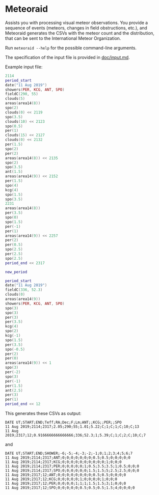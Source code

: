 # Meteoraid

Assists you with processing visual meteor observations. You provide a sequence of events (meteors, changes in field obstructions, etc.),
and Meteoraid generates the CSVs with the meteor count and the distribution, that can be sent to the International Meteor Organization.

Run `meteoraid --help` for the possible command-line arguments.

The specification of the input file is provided in [doc/input.md](./doc/input.md).

Example input file:

```lua
2114
period_start
date("11 Aug 2019")
showers(PER, KCG, ANT, SPO)
fieldC(290, 55)
clouds(5)
areas(area14(8))
spo(2)
clouds(0) << 2119
spo(3.5)
clouds(10) << 2123
spo(0.5)
per(1)
clouds(15) << 2127
clouds(0) << 2132
per(1.5)
spo(2)
per(2)
areas(area14(8)) << 2135
spo(2)
spo(3.5)
ant(1.5)
areas(area14(9)) << 2152
per(1.5)
spo(4)
kcg(4)
spo(1.5)
spo(3.5)
2231
areas(area14(8))
per(3.5)
spo(0)
spo(1.5)
per(-1)
per(1)
areas(area14(9)) << 2257
per(2)
per(0.5)
spo(2.5)
per(2.5)
spo(2.5)
period_end << 2317

new_period

period_start
date("11 Aug 2019")
fieldC(336, 52.3)
clouds(0)
areas(area14(9))
showers(PER, KCG, ANT, SPO)
spo(3)
spo(3)
per(3)
per(3.5)
kcg(4)
spo(2)
kcg(-1)
spo(1.5)
per(3.5)
spo(-0.5)
per(2)
per(0)
areas(area14(9)) << 1
spo(3)
per(-2)
spo(3)
per(-1)
per(1.5)
ant(2.5)
per(3)
per(1)
period_end << 12
```

This generates these CSVs as output:

```
DATE UT;START;END;Teff;RA;Dec;F;Lm;ANT;;KCG;;PER;;SPO
11 Aug 2019;2114;2317;2.05;290;55;1.01;5.22;C;1;C;1;C;10;C;13
11 Aug 2019;2317;12;0.9166666666666666;336;52.3;1;5.39;C;1;C;2;C;10;C;7
```

and

```
DATE UT;START;END;SHOWER;-6;-5;-4;-3;-2;-1;0;1;2;3;4;5;6;7
11 Aug 2019;2114;2317;ANT;0;0;0;0;0;0;0;0.5;0.5;0;0;0;0;0
11 Aug 2019;2114;2317;KCG;0;0;0;0;0;0;0;0;0;0;1;0;0;0
11 Aug 2019;2114;2317;PER;0;0;0;0;0;1;0.5;3.5;3.5;1;0.5;0;0;0
11 Aug 2019;2114;2317;SPO;0;0;0;0;0;0;1.5;1.5;5;2.5;2.5;0;0;0
11 Aug 2019;2317;12;ANT;0;0;0;0;0;0;0;0;0.5;0.5;0;0;0;0
11 Aug 2019;2317;12;KCG;0;0;0;0;0;1;0;0;0;0;1;0;0;0
11 Aug 2019;2317;12;PER;0;0;0;0;1;1;1;1.5;1.5;3;1;0;0;0
11 Aug 2019;2317;12;SPO;0;0;0;0;0;0.5;0.5;0.5;1.5;4;0;0;0;0
```
